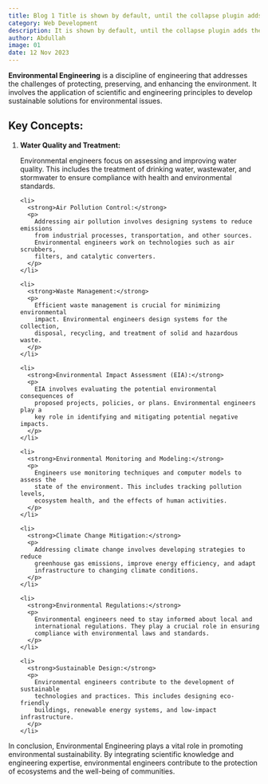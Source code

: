```yaml
---
title: Blog 1 Title is shown by default, until the collapse plugin adds the appropriate classes th
category: Web Development
description: It is shown by default, until the collapse plugin adds the appropriate classes that we use to style each element. These classes control the overall appearance, as well as the showing and hiding via CSS transitions.
author: Abdullah
image: 01
date: 12 Nov 2023
---
```


<!DOCTYPE html>
<html lang="en">

<head>
    <meta charset="UTF-8">
    <meta name="viewport" content="width=device-width, initial-scale=1.0">
    <title>Theoretical Background: Environmental Engineering</title>
</head>

<body>
  <p>
    <strong>Environmental Engineering</strong> is a discipline of engineering
    that addresses the challenges of protecting, preserving, and enhancing the
    environment. It involves the application of scientific and engineering
    principles to develop sustainable solutions for environmental issues.
  </p>

  <h2>Key Concepts:</h2>

  <ol>
    <li>
      <strong>Water Quality and Treatment:</strong>
      <p>
        Environmental engineers focus on assessing and improving water quality.
        This includes the treatment of drinking water, wastewater, and
        stormwater to ensure compliance with health and environmental standards.
      </p>
    </li>

    <li>
      <strong>Air Pollution Control:</strong>
      <p>
        Addressing air pollution involves designing systems to reduce emissions
        from industrial processes, transportation, and other sources.
        Environmental engineers work on technologies such as air scrubbers,
        filters, and catalytic converters.
      </p>
    </li>

    <li>
      <strong>Waste Management:</strong>
      <p>
        Efficient waste management is crucial for minimizing environmental
        impact. Environmental engineers design systems for the collection,
        disposal, recycling, and treatment of solid and hazardous waste.
      </p>
    </li>

    <li>
      <strong>Environmental Impact Assessment (EIA):</strong>
      <p>
        EIA involves evaluating the potential environmental consequences of
        proposed projects, policies, or plans. Environmental engineers play a
        key role in identifying and mitigating potential negative impacts.
      </p>
    </li>

    <li>
      <strong>Environmental Monitoring and Modeling:</strong>
      <p>
        Engineers use monitoring techniques and computer models to assess the
        state of the environment. This includes tracking pollution levels,
        ecosystem health, and the effects of human activities.
      </p>
    </li>

    <li>
      <strong>Climate Change Mitigation:</strong>
      <p>
        Addressing climate change involves developing strategies to reduce
        greenhouse gas emissions, improve energy efficiency, and adapt
        infrastructure to changing climate conditions.
      </p>
    </li>

    <li>
      <strong>Environmental Regulations:</strong>
      <p>
        Environmental engineers need to stay informed about local and
        international regulations. They play a crucial role in ensuring
        compliance with environmental laws and standards.
      </p>
    </li>

    <li>
      <strong>Sustainable Design:</strong>
      <p>
        Environmental engineers contribute to the development of sustainable
        technologies and practices. This includes designing eco-friendly
        buildings, renewable energy systems, and low-impact infrastructure.
      </p>
    </li>

  </ol>

  <p>
    In conclusion, Environmental Engineering plays a vital role in promoting
    environmental sustainability. By integrating scientific knowledge and
    engineering expertise, environmental engineers contribute to the protection
    of ecosystems and the well-being of communities.
  </p>
</body>

</html>
